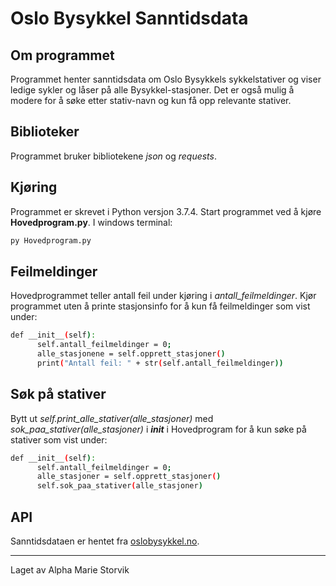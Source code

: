 
# Oslo Bysykkel Sanntidsdata #

## Om programmet ##
Programmet henter sanntidsdata om Oslo Bysykkels sykkelstativer og viser ledige sykler og låser på alle Bysykkel-stasjoner. Det er også mulig å modere for å søke etter stativ-navn og kun få opp relevante stativer.

## Biblioteker ##
Programmet bruker bibliotekene *json* og *requests*.

## Kjøring ##
Programmet er skrevet i Python versjon 3.7.4.
Start programmet ved å kjøre **Hovedprogram.py**.
I windows terminal:
```bash
py Hovedprogram.py
```

## Feilmeldinger ##
Hovedprogrammet teller antall feil under kjøring i *antall_feilmeldinger*.
Kjør programmet uten å printe stasjonsinfo for å kun få feilmeldinger som vist under:

``` bash
def __init__(self):
      self.antall_feilmeldinger = 0;
      alle_stasjonene = self.opprett_stasjoner()
      print("Antall feil: " + str(self.antall_feilmeldinger))

```

## Søk på stativer ##

Bytt ut *self.print_alle_stativer(alle_stasjoner)* med *sok_paa_stativer(alle_stasjoner)* i *__init__* i Hovedprogram for å kun søke på stativer som vist under:

``` bash
def __init__(self):
      self.antall_feilmeldinger = 0;
      alle_stasjoner = self.opprett_stasjoner()
      self.sok_paa_stativer(alle_stasjoner)
```


## API ##
Sanntidsdataen er hentet fra [oslobysykkel.no](https://oslobysykkel.no/apne-data/sanntid).


---
Laget av Alpha Marie Storvik
